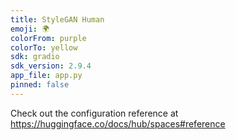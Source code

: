 ```yaml
---
title: StyleGAN Human
emoji: 🌍
colorFrom: purple
colorTo: yellow
sdk: gradio
sdk_version: 2.9.4
app_file: app.py
pinned: false
---
```


Check out the configuration reference at https://huggingface.co/docs/hub/spaces#reference
